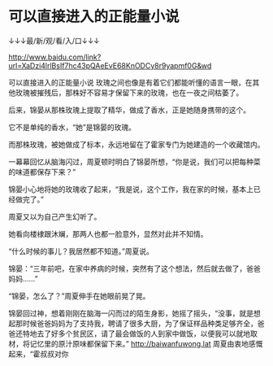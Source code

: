 # 可以直接进入的正能量小说

↓↓↓最/新/观/看/入/口↓↓↓

http://www.baidu.com/link?url=XaDzi4lrlBsIf7hc43pQAeEvE68KnODCy8r9yapmf0G&wd

可以直接进入的正能量小说
玫瑰之间也像是有着它们都能听懂的语言一眼，在其他玫瑰被摧残后，那株好不容易才保留下来的玫瑰，也在一夜之间枯萎了。

后来，锦晏从那株玫瑰上提取了精华，做成了香水，正是她随身携带的这个。

它不是单纯的香水，“她”是锦晏的玫瑰。

而那株玫瑰，被她做成了标本，永远地留在了霍家专门为她建造的一个收藏馆内。

一幕幕回忆从脑海闪过，周夏顿时明白了锦晏所想，“你是说，我们可以把每种菜的味道都保存下来？”

锦晏小心地将她的玫瑰收了起来，“我是说，这个工作，我在家的时候，基本上已经做完了。”

周夏又以为自己产生幻听了。

她看向楼棣跟沐斓，那两人也都一脸意外，显然对此并不知情。

“什么时候的事儿？我居然都不知道。”周夏说。

锦晏：“三年前吧，在家中养病的时候，突然有了这个想法，然后就去做了，爸爸妈妈……”

“锦晏，怎么了？”周夏伸手在她眼前晃了晃。

锦晏回过神，想着刚刚在脑海一闪而过的陌生身影，她摇了摇头，“没事，就是想起那时候爸爸妈妈为了支持我，聘请了很多大厨，为了保证样品种类足够齐全，爸爸还特地去了好多个贫民区，请了最会做饭的人到家中做饭，以便我可以就地取材，将记忆里的原汁原味都保留下来。”
http://baiwanfuwong.lat
周夏由衷地感慨起来，“霍叔叔对你
